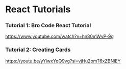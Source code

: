 # React Tutorials

### Tutorial 1: Bro Code React Tutorial
https://www.youtube.com/watch?v=hn80mWvP-9g

### Tutorial 2: Creating Cards
https://youtu.be/yYiwxYqQ9vg?si=vjHu2omT6xZBNiEY